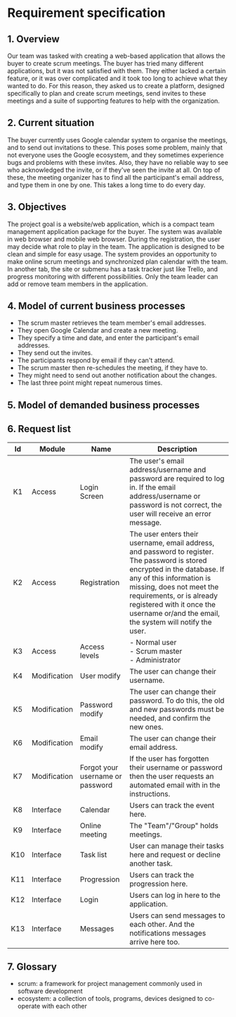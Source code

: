 # Requirement specification

## 1. Overview

Our team was tasked with creating a web-based application that allows the buyer to create scrum meetings. The buyer has tried many different applications, but it was not satisfied with them. They either lacked a certain feature, or it was over complicated and it took too long to achieve what they wanted to do. For this reason, they asked us to create a platform, designed specifically to plan and create scrum meetings, send invites to these meetings and a suite of supporting features to help with the organization.

## 2. Current situation

The buyer currently uses Google calendar system to organise the meetings, and to send out invitations to these. This poses some problem, mainly that not everyone uses the Google ecosystem, and they sometimes experience bugs and problems with these invites. Also, they have no reliable way to see who acknowledged the invite, or if they've seen the invite at all. On top of these, the meeting organizer has to find all the participant's email address, and type them in one by one. This takes a long time to do every day.

## 3. Objectives

The project goal is a website/web application, which is a compact team management application package for the buyer. The system was available in web browser and mobile web browser. During the registration, the user may decide what role to play in the team. The application is designed to be clean and simple for easy usage. The system provides an opportunity to make online scrum meetings and synchronized plan calendar with the team. In another tab, the site or submenu has a task tracker just like Trello, and progress monitoring with different possibilities. Only the team leader can add or remove team members in the application.

## 4. Model of current business processes

- The scrum master retrieves the team member's email addresses.
- They open Google Calendar and create a new meeting.
- They specify a time and date, and enter the participant's email addresses.
- They send out the invites.
- The participants respond by email if they can't attend.
- The scrum master then re-schedules the meeting, if they have to.
- They might need to send out another notification about the changes.
- The last three point might repeat numerous times.

## 5. Model of demanded business processes

## 6. Request list

| Id | Module | Name | Description |
| :---: | --- | --- | --- |
| K1 | Access | Login Screen | The user's email address/username and password are required to log in. If the email address/username or password is not correct, the user will receive an error message. |
| K2 | Access | Registration | The user enters their username, email address, and password to register. The password is stored encrypted in the database. If any of this information is missing, does not meet the requirements, or is already registered with it once the username or/and the email, the system will notify the user. |
| K3 | Access | Access levels | - Normal user<br> - Scrum master<br> - Administrator |
| K4 | Modification | User modify | The user can change their username. |
| K5 | Modification | Password modify | The user can change their password. To do this, the old and new passwords must be needed, and confirm the new ones. |
| K6 | Modification | Email modify | The user can change their email address. |
| K7 | Modification | Forgot your username or password | If the user has forgotten their username or password then the user requests an automated email with in the instructions. |
| K8 | Interface | Calendar | Users can track the event here. |
| K9 | Interface | Online meeting | The "Team"/"Group" holds meetings. |
| K10 | Interface | Task list | User can manage their tasks here and request or decline another task. |
| K11 | Interface | Progression | Users can track the progression here. |
| K12 | Interface | Login | Users can log in here to the application. |
| K13 | Interface | Messages | Users can send messages to each other. And the notifications messages arrive here too. |

## 7. Glossary

- scrum: a framework for project management commonly used in software development
- ecosystem: a collection of tools, programs, devices designed to co-operate with each other
